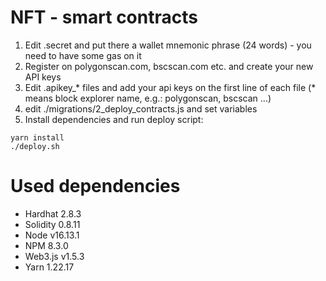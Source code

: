 # NFT - smart contracts

1. Edit .secret and put there a wallet mnemonic phrase (24 words) - you need to have some gas on it
2. Register on polygonscan.com, bscscan.com etc. and create your new API keys
3. Edit .apikey_* files and add your api keys on the first line of each file (* means block explorer name, e.g.: polygonscan, bscscan ...)
4. edit ./migrations/2_deploy_contracts.js and set variables
5. Install dependencies and run deploy script:
```console
yarn install
./deploy.sh
```

# Used dependencies

- Hardhat 2.8.3
- Solidity 0.8.11
- Node v16.13.1
- NPM 8.3.0
- Web3.js v1.5.3
- Yarn 1.22.17

